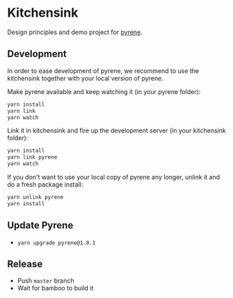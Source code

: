 # Kitchensink

Design principles and demo project for [pyrene](../pyrene).

## Development

In order to ease development of pyrene, we recommend to use the kitchensink together with your local version of pyrene.

Make pyrene available and keep watching it (in your pyrene folder):
```bash
yarn install
yarn link
yarn watch
```

Link it in kitchensink and fire up the development server (in your kitchensink folder):
```bash
yarn install
yarn link pyrene
yarn watch
```

If you don't want to use your local copy of pyrene any longer, unlink it and do a fresh package install:
```bash
yarn unlink pyrene
yarn install
```

## Update Pyrene

- `yarn upgrade pyrene@1.8.1`

## Release

- Push `master` branch
- Wait for bamboo to build it
